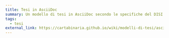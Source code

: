 ```yaml
---
title: Tesi in AsciiDoc
summary: Un modello di tesi in AsciiDoc secondo le specifiche del DISI
tags:
  - tesi
external_link: https://cartabinaria.github.io/wiki/modelli-di-tesi/asciidoc/
---
```


